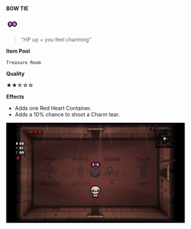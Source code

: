 #### **BOW TIE**
![Bow Tie](/resources/gfx/items/collectibles/bowtie.png "Bow Tie")

> "HP up + you feel charming"

**Item Pool**

```
Treasure Room
```

**Quality**

★★☆☆☆

**Effects**
- Adds one Red Heart Container.
- Adds a 10% chance to shoot a Charm tear.

![Bow Tie](/gifs/bowtie.gif "Bow Tie")
